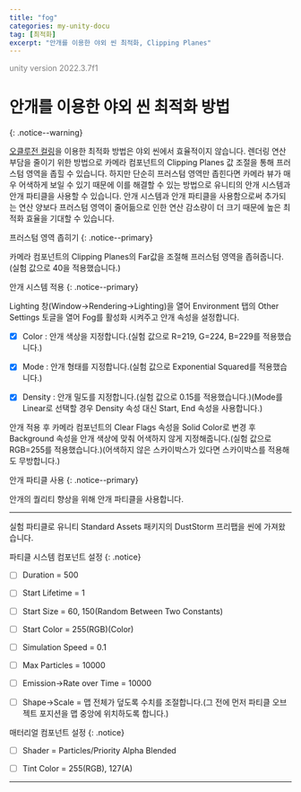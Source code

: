 ```yaml
---
title: "fog"
categories: my-unity-docu
tag: [최적화]
excerpt: "안개를 이용한 야외 씬 최적화, Clipping Planes"
---
```


<span style="color:gray">unity version 2022.3.7f1</span>

# 안개를 이용한 야외 씬 최적화 방법
{: .notice--warning}

<a href="https://dduriba.github.io/my-unity-docu/occlusion-culling-frustum-culling/" target="_blank">오클루전 컬링</a>을 이용한 최적화 방법은 야외 씬에서 효율적이지 않습니다. 렌더링 연산 부담을 줄이기 위한 방법으로 카메라 컴포넌트의 <span class="highlight-pencel-black">Clipping Planes</span> 값 조절을 통해 프러스텀 영역을 좁힐 수 있습니다. 하지만 단순히 프러스텀 영역만 좁힌다면 카메라 뷰가 매우 어색하게 보일 수 있기 때문에 이를 해결할 수 있는 방법으로 유니티의 안개 시스템과 안개 파티클을 사용할 수 있습니다. 안개 시스템과 안개 파티클을 사용함으로써 추가되는 연산 양보다 프러스텀 영역이 줄어듦으로 인한 연산 감소량이 더 크기 때문에 높은 최적화 효율을 기대할 수 있습니다.

프러스텀 영역 좁히기
{: .notice--primary}

카메라 컴포넌트의 <span class="highlight-pencel-black">Clipping Planes</span>의 Far값을 조절해 프러스텀 영역을 좁혀줍니다.(실험 값으로 40을 적용했습니다.)

안개 시스템 적용
{: .notice--primary}

Lighting 창(<span class="highlight-black">Window</span>→<span class="highlight-black">Rendering</span>→<span class="highlight-black">Lighting</span>)을 열어 Environment 탭의 Other Settings 토글을 열어 <span class="highlight-pencel-black">Fog</span>를 활성화 시켜주고 안개 속성을 설정합니다.

- [X] <span class="highlight-black">Color</span> : 안개 색상을 지정합니다.(실험 값으로 R=219, G=224, B=229를 적용했습니다.)

- [X] <span class="highlight-black">Mode</span> : 안개 형태를 지정합니다.(실험 값으로 Exponential Squared를 적용했습니다.)

- [X] <span class="highlight-black">Density</span> : 안개 밀도를 지정합니다.(실험 값으로 0.15를 적용했습니다.)(Mode를 Linear로 선택할 경우 Density 속성 대신 Start, End 속성을 사용합니다.)

안개 적용 후 카메라 컴포넌트의 <span class="highlight-pencel-black">Clear Flags</span> 속성을 Solid Color로 변경 후 Background 속성을 안개 색상에 맞춰 어색하지 않게 지정해줍니다.(실험 값으로 RGB=255를 적용했습니다.)(어색하지 않은 스카이박스가 있다면 스카이박스를 적용해도 무방합니다.)

안개 파티클 사용
{: .notice--primary}

안개의 퀄리티 향상을 위해 안개 <span class="highlight-pencel-black">파티클</span>을 사용합니다.

---

실험 파티클로 유니티 Standard Assets 패키지의 DustStorm 프리팹을 씬에 가져왔습니다.

파티클 시스템 컴포넌트 설정
{: .notice}

- [ ] Duration = 500

- [ ] Start Lifetime = 1

- [ ] Start Size = 60, 150(Random Between Two Constants)

- [ ] Start Color = 255(RGB)(Color)

- [ ] Simulation Speed = 0.1

- [ ] Max Particles = 10000

- [ ] <span class="highlight-black">Emission</span>→Rate over Time = 10000

- [ ] <span class="highlight-black">Shape</span>→Scale = 맵 전체가 덮도록 수치를 조절합니다.(그 전에 먼저 파티클 오브젝트 포지션을 맵 중앙에 위치하도록 합니다.)

매터리얼 컴포넌트 설정
{: .notice}

- [ ] Shader = Particles/Priority Alpha Blended

- [ ] Tint Color = 255(RGB), 127(A)

---